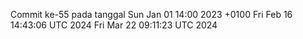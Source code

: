 Commit ke-55 pada tanggal Sun Jan 01 14:00 2023 +0100
Fri Feb 16 14:43:06 UTC 2024
Fri Mar 22 09:11:23 UTC 2024
